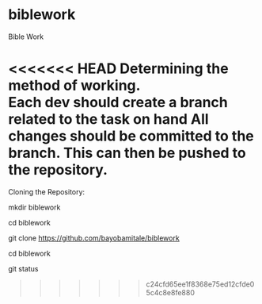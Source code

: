 # biblework
Bible Work

<<<<<<< HEAD
Determining the method of working.  
Each dev should create a branch related to the task on hand
All changes should be committed to the branch. 
This can then be pushed to the repository. 
=======

Cloning the Repository: 

mkdir biblework

cd biblework

git clone https://github.com/bayobamitale/biblework

cd biblework

git status

>>>>>>> c24cfd65ee1f8368e75ed12cfde05c4c8e8fe880
